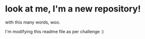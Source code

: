 # look at me, I'm a new repository!

with this many words, woo.

I'm modifying this readme file as per challenge :)